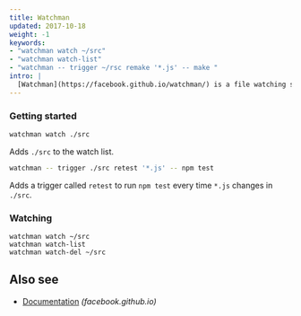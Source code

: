 ```yaml
---
title: Watchman
updated: 2017-10-18
weight: -1
keywords:
- "watchman watch ~/src"
- "watchman watch-list"
- "watchman -- trigger ~/rsc remake '*.js' -- make "
intro: |
  [Watchman](https://facebook.github.io/watchman/) is a file watching service that can trigger actions when files change.
---
```


### Getting started

```bash
watchman watch ./src
```

Adds `./src` to the watch list.

```bash
watchman -- trigger ./src retest '*.js' -- npm test
```

Adds a trigger called `retest` to run `npm test` every time `*.js` changes in `./src`.

### Watching

```
watchman watch ~/src
watchman watch-list
watchman watch-del ~/src
```

## Also see

 * [Documentation](https://facebook.github.io/watchman/docs/install.html) _(facebook.github.io)_
